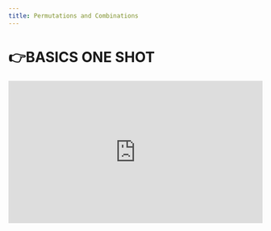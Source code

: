 ```yaml
---
title: Permutations and Combinations
---
```

# **👉BASICS ONE SHOT**

<div style="position:relative;padding-bottom:56.25%;height:0;overflow:hidden;">
  <iframe src="https://www.youtube.com/embed/ttrWXmKp7vg?"
          style="position:absolute;top:0;left:0;width:100%;height:100%;"
          frameborder="0"
          allow="accelerometer; autoplay; clipboard-write; encrypted-media; gyroscope; picture-in-picture; web-share"
          allowfullscreen
          referrerpolicy="strict-origin-when-cross-origin"
          title="YouTube video player"></iframe>
</div>
